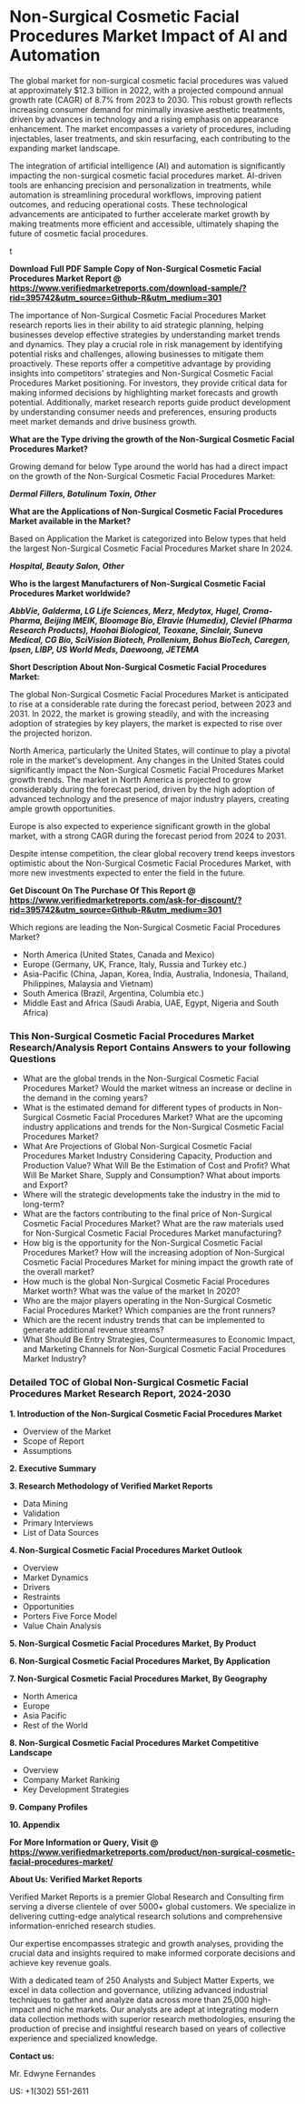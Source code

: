 <meta name="title" content="Global Non-Surgical Cosmetic Facial Procedures Market Impact of AI and Automation"><meta name="description" content="The global market for non-surgical cosmetic facial procedures was valued at approximately $12.3 billion in 2022, with a projected compound annual growth rate (CAGR) of"><meta name="title" content="Non-Surgical Cosmetic Facial Procedures Market Size, Share, Scope, Trends, Growth, Opportunities, Analysis, Forecast"><h1>Non-Surgical Cosmetic Facial Procedures Market Impact of AI and Automation</h1><p>The global market for non-surgical cosmetic facial procedures was valued at approximately $12.3 billion in 2022, with a projected compound annual growth rate (CAGR) of 8.7% from 2023 to 2030. This robust growth reflects increasing consumer demand for minimally invasive aesthetic treatments, driven by advances in technology and a rising emphasis on appearance enhancement. The market encompasses a variety of procedures, including injectables, laser treatments, and skin resurfacing, each contributing to the expanding market landscape.</p><p>The integration of artificial intelligence (AI) and automation is significantly impacting the non-surgical cosmetic facial procedures market. AI-driven tools are enhancing precision and personalization in treatments, while automation is streamlining procedural workflows, improving patient outcomes, and reducing operational costs. These technological advancements are anticipated to further accelerate market growth by making treatments more efficient and accessible, ultimately shaping the future of cosmetic facial procedures.</p>t</p><p id="" class=""><strong>Download Full PDF Sample Copy of Non-Surgical Cosmetic Facial Procedures Market Report @ <a href="https://www.verifiedmarketreports.com/download-sample/?rid=395742&utm_source=Github-R&utm_medium=301" target="_blank">https://www.verifiedmarketreports.com/download-sample/?rid=395742&utm_source=Github-R&utm_medium=301</a></strong></p><p>The importance of&nbsp;Non-Surgical Cosmetic Facial Procedures Market research reports lies in their ability to aid strategic planning, helping businesses develop effective strategies by understanding market trends and dynamics. They play a crucial role in risk management by identifying potential risks and challenges, allowing businesses to mitigate them proactively. These reports offer a competitive advantage by providing insights into competitors' strategies and Non-Surgical Cosmetic Facial Procedures Market positioning. For investors, they provide critical data for making informed decisions by highlighting market forecasts and growth potential. Additionally, market research reports guide product development by understanding consumer needs and preferences, ensuring products meet market demands and drive business growth.</p><p><strong>What are the&nbsp;Type driving the growth of the Non-Surgical Cosmetic Facial Procedures Market?</strong></p><p id="" class="">Growing demand for below Type around the world has had a direct impact on the growth of the Non-Surgical Cosmetic Facial Procedures Market:</p><em><strong>Dermal Fillers, Botulinum Toxin, Other</strong></em></p><strong>What are the&nbsp;Applications&nbsp;of Non-Surgical Cosmetic Facial Procedures Market available in the Market?</strong></p><p id="" class="">Based on Application the Market is categorized into Below types that held the largest Non-Surgical Cosmetic Facial Procedures Market share In 2024.</p><em><strong>Hospital, Beauty Salon, Other</strong></em></p><strong>Who is the largest Manufacturers of Non-Surgical Cosmetic Facial Procedures Market worldwide?</strong></p><p><em><strong>AbbVie, Galderma, LG Life Sciences, Merz, Medytox, Hugel, Croma-Pharma, Beijing IMEIK, Bloomage Bio, Elravie (Humedix), Cleviel (Pharma Research Products), Haohai Biological, Teoxane, Sinclair, Suneva Medical, CG Bio, SciVision Biotech, Prollenium, Bohus BioTech, Caregen, Ipsen, LIBP, US World Meds, Daewoong, JETEMA</strong></em></p><p id="" class=""><strong>Short Description About Non-Surgical Cosmetic Facial Procedures Market:</strong></p><p>The global Non-Surgical Cosmetic Facial Procedures Market is anticipated to rise at a considerable rate during the forecast period, between 2023 and 2031. In 2022, the market is growing steadily, and with the increasing adoption of strategies by key players, the market is expected to rise over the projected horizon.</p><p>North America, particularly the United States, will continue to play a pivotal role in the market's development. Any changes in the United States could significantly impact the Non-Surgical Cosmetic Facial Procedures Market growth trends. The market in North America is projected to grow considerably during the forecast period, driven by the high adoption of advanced technology and the presence of major industry players, creating ample growth opportunities.</p><p>Europe is also expected to experience significant growth in the global market, with a strong CAGR during the forecast period from 2024 to 2031.</p><p>Despite intense competition, the clear global recovery trend keeps investors optimistic about the Non-Surgical Cosmetic Facial Procedures Market, with more new investments expected to enter the field in the future.</p><p id="" class=""><strong>Get Discount On The Purchase Of This Report @ <a href="https://www.verifiedmarketreports.com/ask-for-discount/?rid=395742&utm_source=Github-R&utm_medium=301" target="_blank">https://www.verifiedmarketreports.com/ask-for-discount/?rid=395742&utm_source=Github-R&utm_medium=301</a></strong></p>Which regions are leading the Non-Surgical Cosmetic Facial Procedures Market?</p><ul><li>North America (United States, Canada and Mexico)</li><li>Europe (Germany, UK, France, Italy, Russia and Turkey etc.)</li><li>Asia-Pacific (China, Japan, Korea, India, Australia, Indonesia, Thailand, Philippines, Malaysia and Vietnam)</li><li>South America (Brazil, Argentina, Columbia etc.)</li><li>Middle East and Africa (Saudi Arabia, UAE, Egypt, Nigeria and South Africa)</li></ul><h3 id="" class="">This Non-Surgical Cosmetic Facial Procedures Market Research/Analysis Report Contains Answers to your following Questions</h3><ul><li>What are the global trends in the Non-Surgical Cosmetic Facial Procedures Market? Would the market witness an increase or decline in the demand in the coming years?</li><li>What is the estimated demand for different types of products in Non-Surgical Cosmetic Facial Procedures Market? What are the upcoming industry applications and trends for the Non-Surgical Cosmetic Facial Procedures Market?</li><li>What Are Projections of Global Non-Surgical Cosmetic Facial Procedures Market Industry Considering Capacity, Production and Production Value? What Will Be the Estimation of Cost and Profit? What Will Be Market Share, Supply and Consumption? What about imports and Export?</li><li>Where will the strategic developments take the industry in the mid to long-term?</li><li>What are the factors contributing to the final price of Non-Surgical Cosmetic Facial Procedures Market? What are the raw materials used for Non-Surgical Cosmetic Facial Procedures Market manufacturing?</li><li>How big is the opportunity for the Non-Surgical Cosmetic Facial Procedures Market? How will the increasing adoption of Non-Surgical Cosmetic Facial Procedures Market for mining impact the growth rate of the overall market?</li><li>How much is the global Non-Surgical Cosmetic Facial Procedures Market worth? What was the value of the market In 2020?</li><li>Who are the major players operating in the Non-Surgical Cosmetic Facial Procedures Market? Which companies are the front runners?</li><li>Which are the recent industry trends that can be implemented to generate additional revenue streams?</li><li>What Should Be Entry Strategies, Countermeasures to Economic Impact, and Marketing Channels for Non-Surgical Cosmetic Facial Procedures Market Industry?</li></ul><h3 id="" class="">Detailed TOC of Global Non-Surgical Cosmetic Facial Procedures Market Research Report, 2024-2030</h3><p id="" class=""><strong>1. Introduction of the Non-Surgical Cosmetic Facial Procedures Market</strong></p><ul><li>Overview of the Market</li><li>Scope of Report</li><li>Assumptions</li></ul><p id="" class=""><strong>2. Executive Summary</strong></p><p id="" class=""><strong>3. Research Methodology of Verified Market Reports</strong></p><ul><li>Data Mining</li><li>Validation</li><li>Primary Interviews</li><li>List of Data Sources</li></ul><p id="" class=""><strong>4. Non-Surgical Cosmetic Facial Procedures Market Outlook</strong></p><ul><li>Overview</li><li>Market Dynamics</li><li>Drivers</li><li>Restraints</li><li>Opportunities</li><li>Porters Five Force Model</li><li>Value Chain Analysis</li></ul><p id="" class=""><strong>5. Non-Surgical Cosmetic Facial Procedures Market, By Product</strong></p><p id="" class=""><strong>6. Non-Surgical Cosmetic Facial Procedures Market, By Application</strong></p><p id="" class=""><strong>7. Non-Surgical Cosmetic Facial Procedures Market, By Geography</strong></p><ul><li>North America</li><li>Europe</li><li>Asia Pacific</li><li>Rest of the World</li></ul><p id="" class=""><strong>8. Non-Surgical Cosmetic Facial Procedures Market Competitive Landscape</strong></p><ul><li>Overview</li><li>Company Market Ranking</li><li>Key Development Strategies</li></ul><p id="" class=""><strong>9. Company Profiles</strong></p><p id="" class=""><strong>10. Appendix</strong></p><p id="" class=""><strong>For More Information or Query, Visit @ <a href="https://www.verifiedmarketreports.com/product/non-surgical-cosmetic-facial-procedures-market/" target="_blank">https://www.verifiedmarketreports.com/product/non-surgical-cosmetic-facial-procedures-market/</a></strong></p><p id="" class=""><strong>About Us: Verified Market Reports</strong></p><p id="" class="">Verified Market Reports is a premier Global Research and Consulting firm serving a diverse clientele of over 5000+ global customers. We specialize in delivering cutting-edge analytical research solutions and comprehensive information-enriched research studies.</p><p id="" class="">Our expertise encompasses strategic and growth analyses, providing the crucial data and insights required to make informed corporate decisions and achieve key revenue goals.</p><p id="" class="">With a dedicated team of 250 Analysts and Subject Matter Experts, we excel in data collection and governance, utilizing advanced industrial techniques to gather and analyze data across more than 25,000 high-impact and niche markets. Our analysts are adept at integrating modern data collection methods with superior research methodologies, ensuring the production of precise and insightful research based on years of collective experience and specialized knowledge.</p><p id="" class=""><strong>Contact us:</strong></p><p id="" class="">Mr. Edwyne Fernandes</p><p id="" class="">US: +1(302) 551-2611</p>